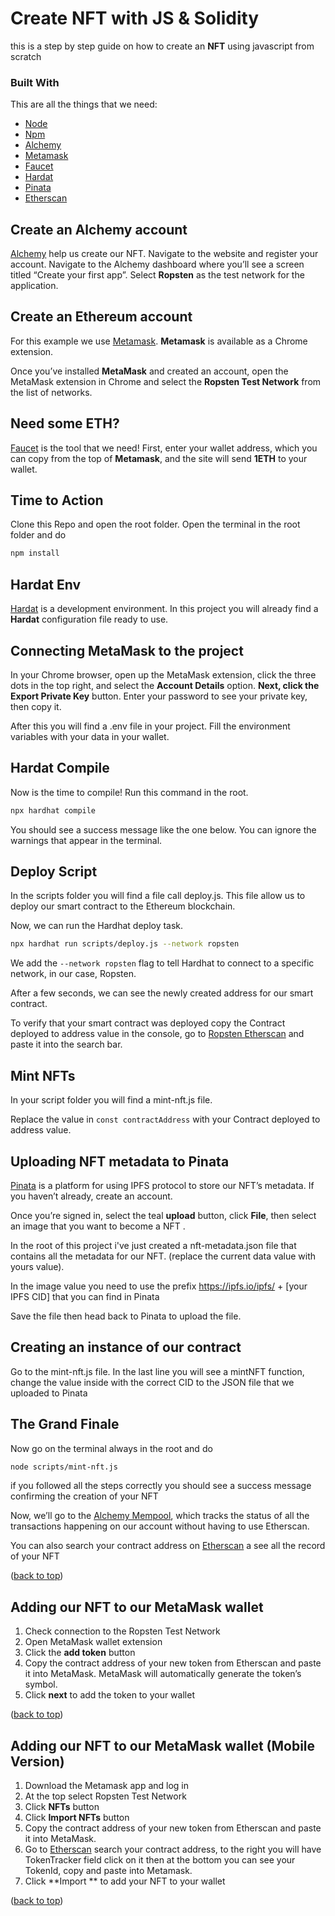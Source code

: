 # Create NFT with JS & Solidity

this is a step by step guide on how to create an **NFT** using javascript from scratch

### Built With

This are all the things that we need:

- [Node](https://nodejs.org/)
- [Npm](https://www.npmjs.com/)
- [Alchemy](https://www.alchemy.com/)
- [Metamask](https://metamask.io/)
- [Faucet](https://faucet.ropsten.be/)
- [Hardat](https://hardhat.org/)
- [Pinata](https://pinata.cloud/)
- [Etherscan](https://ropsten.etherscan.io/)


## Create an Alchemy account
[Alchemy](https://www.alchemy.com/) help us create our NFT.
Navigate to the website and register your account.
Navigate to the Alchemy dashboard where you’ll see a screen titled “Create your first app”.
Select **Ropsten** as the test network for the application.

## Create an Ethereum account

For this example we use [Metamask](https://metamask.io/).
**Metamask** is available as a Chrome extension.

Once you’ve installed **MetaMask** and created an account, open the MetaMask extension in Chrome and select the **Ropsten Test Network** from the list of networks.

## Need some ETH?

[Faucet](https://faucet.ropsten.be/) is the tool that we need!
First, enter your wallet address, which you can copy from the top of **Metamask**, and the site will send **1ETH** to your wallet.

## Time to Action

Clone this Repo and open the root folder.
Open the terminal in the root folder and do  
```sh
npm install
```

## Hardat Env

[Hardat](https://hardhat.org/) is a development environment.
In this project you will already find a **Hardat** configuration file ready to use.

## Connecting MetaMask to the project

In your Chrome browser, open up the MetaMask extension, click the three dots in the top right, and select the **Account Details** option. **Next, click the Export Private Key** button. Enter your password to see your private key, then copy it.

After this you will find a .env file in your project.
Fill the environment variables with your data in your wallet.

## Hardat Compile

Now is the time to compile!
Run this command in the root.
```sh
npx hardhat compile
```

You should see a success message like the one below. You can ignore the warnings that appear in the terminal.

## Deploy Script

In the scripts folder you will find a file call deploy.js.
This file allow us to deploy our smart contract to the Ethereum blockchain.

Now, we can run the Hardhat deploy task.
```sh
npx hardhat run scripts/deploy.js --network ropsten
```
We add the `--network ropsten` flag to tell Hardhat to connect to a specific network, in our case, Ropsten.

After a few seconds, we can see the newly created address for our smart contract.

To verify that your smart contract was deployed copy the Contract deployed to address value in the console, go to [Ropsten Etherscan](https://ropsten.etherscan.io/) and paste it into the search bar.

## Mint NFTs

In your script folder you will find a mint-nft.js file.

Replace the value in `const contractAddress` with your Contract deployed to address value.

## Uploading NFT metadata to Pinata

[Pinata](https://pinata.cloud/)  is a platform for using IPFS protocol to store our NFT’s metadata. If you haven’t already, create an account.

Once you’re signed in, select the teal  **upload**  button, click  **File**, then select an image that you want to become a NFT .

In the root of this project i've just created a nft-metadata.json file that contains all the metadata for our NFT. (replace the current data value with yours value).

In the image value you need to use the prefix https://ipfs.io/ipfs/ + [your IPFS CID] that you can find in Pinata

Save the file then head back to Pinata to upload the file.

## Creating an instance of our contract
Go to the mint-nft.js file.
In the last line you will see a mintNFT function, change the value inside with the correct CID to the JSON file that we uploaded to Pinata

## The Grand Finale
Now go on the terminal always in the root and do 
```sh
node scripts/mint-nft.js
```
if you followed all the steps correctly you should see a success message confirming the creation of your NFT

Now, we’ll go to the [Alchemy Mempool](https://dashboard.alchemyapi.io/mempool), which tracks the status of all the transactions happening on our account without having to use Etherscan.

You can also search your contract address on [Etherscan](https://ropsten.etherscan.io/) a see all the record of your NFT

([back to top](https://github.com/tizianocappai/create-nft-with-js#top))

## Adding our NFT to our MetaMask wallet

1.  Check connection to the Ropsten Test Network
2.  Open MetaMask wallet extension
3.  Click the  **add token**  button
4.  Copy the contract address of your new token from Etherscan and paste it into MetaMask. MetaMask will automatically generate the token’s symbol.
5.  Click  **next**  to add the token to your wallet

([back to top](https://github.com/tizianocappai/create-nft-with-js#top))

## Adding our NFT to our MetaMask wallet (Mobile Version)

1. Download the Metamask app and log in
2. At the top select Ropsten Test Network
3. Click  **NFTs**  button
4. Click  **Import NFTs**  button
5. Copy the contract address of your new token from Etherscan and paste it into MetaMask.
6. Go to [Etherscan](https://ropsten.etherscan.io/) search your contract address, to the right you will have TokenTracker field click on it then at the bottom you can see your TokenId, copy and paste into Metamask.
7. Click  **Import **  to add your NFT to your wallet

([back to top](https://github.com/tizianocappai/create-nft-with-js#top))